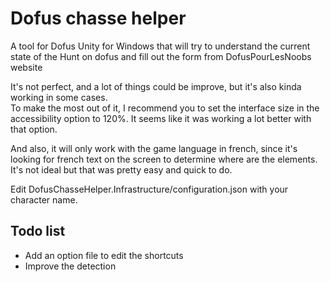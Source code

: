 # Dofus chasse helper

A tool for Dofus Unity for Windows that will try to understand the current state of the Hunt on dofus and fill out the form from DofusPourLesNoobs website

It's not perfect, and a lot of things could be improve, but it's also kinda working in some cases.  
To make the most out of it, I recommend you to set the interface size in the accessibility option to 120%. It seems like it was working a lot better with that option.

And also, it will only work with the game language in french, since it's looking for french text on the screen to determine where are the elements. It's not ideal but that was pretty easy and quick to do.

Edit DofusChasseHelper.Infrastructure/configuration.json with your character name.

## Todo list

- Add an option file to edit the shortcuts
- Improve the detection
